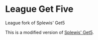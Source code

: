 # League Get Five
League fork of Splewis' Get5

This is a modified version of [Splewis' Get5](https://github.com/splewis/get5).
